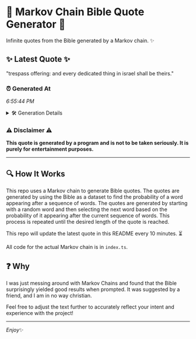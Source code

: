 # 📖 Markov Chain Bible Quote Generator 📖

Infinite quotes from the Bible generated by a Markov chain. ✨

## ✨ Latest Quote ✨
"trespass offering: and every dedicated thing in israel shall be theirs."

### ⏰ Generated At
*6:55:44 PM*

<details>
    <summary>🛠️ Generation Details</summary>
    <p>
        <strong>🌱 Seed:</strong> trespass<br>
        <strong>🔄 Iterations:</strong> 10<br>
        <strong>📜 Context History:</strong><br>[ trespass ]: offering:<br>[ trespass, offering: ]: and<br>[ trespass, offering:, and ]: every<br>[ trespass, offering:, and, every ]: dedicated<br>[ trespass, offering:, and, every, dedicated ]: thing<br>[ trespass, offering:, and, every, dedicated, thing ]: in<br>[ offering:, and, every, dedicated, thing, in ]: israel<br>[ and, every, dedicated, thing, in, israel ]: shall<br>[ every, dedicated, thing, in, israel, shall ]: be<br>[ dedicated, thing, in, israel, shall, be ]: theirs.<br>
    </p>
</details>

### ⚠️ Disclaimer ⚠️
**This quote is generated by a program and is not to be taken seriously. It is purely for entertainment purposes.**

---

## 🔍 How It Works

This repo uses a Markov chain to generate Bible quotes. The quotes are generated by using the Bible as a dataset to find the probability of a word appearing after a sequence of words. The quotes are generated by starting with a random word and then selecting the next word based on the probability of it appearing after the current sequence of words. This process is repeated until the desired length of the quote is reached.

This repo will update the latest quote in this README every 10 minutes. ⏳

All code for the actual Markov chain is in `index.ts`.

## ❓ Why

I was just messing around with Markov Chains and found that the Bible surprisingly yielded good results when prompted. 
It was suggested by a friend, and I am in no way christian.

Feel free to adjust the text further to accurately reflect your intent and experience with the project!

---

*Enjoy*✨
